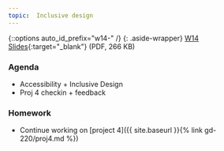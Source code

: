```yaml
---
topic:  Inclusive design
---
```


{::options auto_id_prefix="w14-" /}
{: .aside-wrapper}
<span class="highlighter">
[W14 Slides](files/w14.min.pdf){:target="_blank"} (PDF, 266 KB)
</span>

### Agenda

- Accessibility + Inclusive Design
- Proj 4 checkin + feedback

### Homework
- Continue working on [project 4]({{ site.baseurl }}{% link gd-220/proj4.md %})
